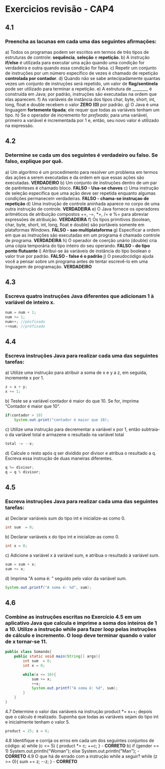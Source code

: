 # Exercicios revisão - CAP4
## 4.1
### Preencha as lacunas em cada uma das seguintes afirmações:

a) Todos os programas podem ser escritos em termos de três tipos de estruturas de controle: **sequência**, **seleção** e **repetição**.
b) A instrução **if/else** é utilizada para executar uma ação quando uma condição for verdadeira e outra quando essa condição for falsa.
c) Repetir um conjunto de instruções por um número específico de vezes é chamado de repetição **controlada por contador**.
d) Quando não se sabe antecipadamente quantas vezes um conjunto de instruções será repetido, um valor de **flag/sentinela** pode ser utilizado para terminar a repetição.
e) A estrutura de ________ é construída em Java; por padrão, instruções são executadas na ordem que elas aparecem.
f) As variáveis de instância dos tipos char, byte, short, int, long, float e double recebem o valor **ZERO (0)** por padrão.
g) O Java é uma linguagem **fortemente tipada**; ele requer que todas as variáveis tenham um tipo.
h) Se o operador de incremento for *prefixado*; para uma variável, primeiro a variável é incrementada por 1 e, então, seu novo valor é utilizado na expressão.

## 4.2 
### Determine se cada um dos seguintes é verdadeiro ou falso. Se falso, explique por quê.

a) Um algoritmo é um procedimento para resolver um problema em termos das ações a serem executadas e da ordem em que essas ações são executadas. **VERDADEIRO**
b) Um conjunto de instruções dentro de um par de parênteses é chamado bloco. **FALSO - Usa-se chaves**
c) Uma instrução de seleção especifica que uma ação deve ser repetida enquanto algumas condições permanecem verdadeiras. **FALSO - chama-se instruçao de repetição**
d) Uma instrução de controle aninhada aparece no corpo de uma outra instrução de controle. **VERDADEIRA**
e) O Java fornece os operadores aritméticos de atribuição compostos +=, -=, *=, /= e %= para abreviar expressões de atribuição. **VERDADEIRA**
f) Os tipos primitivos (boolean, char, byte, short, int, long, float e double) são portáveis somente em plataformas Windows. **FALSO - sao multiplataforma**
g) Especificar a ordem em que as instruções são executadas em um programa é chamado controle de programa. **VERDADEIRA**
h) O operador de coerção unário (double) cria uma cópia temporária do tipo inteiro do seu operando. **FALSO - do tipo ponto flutuante**
i) Atribui-se às variáveis de instância do tipo boolean o valor true por padrão. **FALSO - false é o padrão**
j) O pseudocódigo ajuda você a pensar sobre um programa antes de tentar escrevê-lo em uma linguagem de programação. **VERDADEIRO**

## 4.3
### Escreva quatro instruções Java diferentes que adicionam 1 à variável de inteiro x.

```java
num = num + 1;
num += 1;
num++; //pósfixado
++num; //préfixado
```

## 4.4
### Escreva instruções Java para realizar cada uma das seguintes tarefas:
a) Utilize uma instrução para atribuir a soma de x e y a z, em seguida, incremente x por 1.
```java
z = x + y;
x += 1;
```

b) Teste se a variável contador é maior do que 10. Se for, imprima "Contador é maior que 10".
```java
if(contador > 10)
    System.out.print("contador é maior que 10);
```
c) Utilize uma instrução para decrementar a variável x por 1, então subtraia-o da variável total e armazene o resultado na variável total
```java
total -= --x;
```
d) Calcule o resto após q ser dividido por divisor e atribua o resultado a q. Escreva essa instrução de duas maneiras diferentes.
```java
q %= divisor;
q = q % divisor;
```

## 4.5
### Escreva instruções Java para realizar cada uma das seguintes tarefas:

a) Declarar variáveis sum do tipo int e inicialize-as como 0.
```java
int sum  = 0;
```
b) Declarar variáveis x do tipo int e inicialize-as como 0.
```java
int x = 0;
```
c) Adicione a variável x à variável sum, e atribua o resultado à variável sum.
```java
sum = sum + x;
sum += x;
```
d) Imprima "A soma é: " seguido pelo valor da variável sum.
```java
System.out.printf("A soma é: %d", sum);
```
## 4.6
### Combine as instruções escritas no Exercício 4.5 em um aplicativo Java que calcula e imprime a soma dos inteiros de 1 a 10. Utilize a instrução while para fazer loop pelas instruções de cálculo e incremento. O loop deve terminar quando o valor de x tornar-se 11.
```java
public class Somando{
    public static void main(String[] args){
        int sum  = 0;
        int x = 0;

        while(x <= 10){
            sum += x;
            ++x;
            System.out.printf("A soma é: %d", sum);
        }
    }
}
```
4.7
Determine o valor das variáveis na instrução product *= x++; depois que o cálculo é realizado. Suponha que todas as variáveis sejam do tipo int e inicialmente tenham o valor 5.
```java
product = 25; x = 6;
```

4.8
Identifique e corrija os erros em cada um dos seguintes conjuntos de código:
a) while (c <= 5)
{
    product *= c;
    ++c;
} - **CORRETO**
b) if (gender == 1)
        System.out.println("Woman");
    else
        System.out.println("Man");
    - **CORRETO**
4.9
O que há de errado com a instrução while a seguir?
while (z >= 0){
    sum += z;
    --z;
} - **CORRETO**